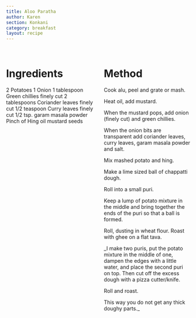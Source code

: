 ```yaml
---
title: Aloo Paratha
author: Karen
section: Konkani
category: breakfast
layout: recipe
---
```


<br>
<div class='columns'> <div class='column is-one-third p-3' markdown='1'>

# Ingredients

2 Potatoes
1 Onion
1 tablespoon Green chillies finely cut
2 tablespoons Coriander leaves finely cut
1/2 teaspoon Curry leaves finely cut
1/2 tsp. garam masala powder
Pinch of Hing
oil
mustard seeds




</div> <div class='column is-two-thirds p-3' markdown='1'>

# Method


Cook alu, peel and grate or mash.

Heat oil, add mustard. 

When the mustard pops, add onion (finely cut) and green chillies.

When the onion bits are transparent add coriander leaves, curry leaves, garam masala powder and salt.

Mix mashed potato and hing.

Make a lime sized ball of chappatti dough.

Roll into a small puri.


Keep a lump of potato mixture in the middle and bring together the ends of the puri so that a ball is formed.

Roll, dusting in wheat flour. Roast with ghee on a flat tava.


_I make two puris, put the potato mixture in the middle of one, dampen the edges with a little water, and place the second puri on top. Then cut off the excess dough with a pizza cutter/knife. 

Roll and roast. 

This way you do not get any thick doughy parts._
 



</div> </div>